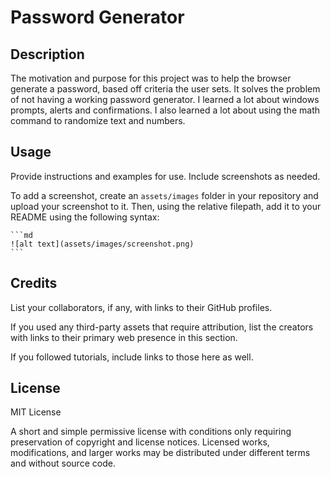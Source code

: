 # Password Generator

## Description

The motivation and purpose for this project was to help the browser generate a password, based off criteria the user sets. It solves the problem of not having a working password generator. I learned a lot about windows prompts, alerts and confirmations. I also learned a lot about using the math command to randomize text and numbers.

## Usage

Provide instructions and examples for use. Include screenshots as needed.

To add a screenshot, create an `assets/images` folder in your repository and upload your screenshot to it. Then, using the relative filepath, add it to your README using the following syntax:

    ```md
    ![alt text](assets/images/screenshot.png)
    ```

## Credits

List your collaborators, if any, with links to their GitHub profiles.

If you used any third-party assets that require attribution, list the creators with links to their primary web presence in this section.

If you followed tutorials, include links to those here as well.

## License

MIT License

A short and simple permissive license with conditions only requiring preservation of copyright and license notices. Licensed works, modifications, and larger works may be distributed under different terms and without source code.
